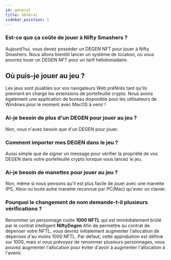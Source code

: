 ```yaml
---
id: général
title: Général
sidebar_position: 1
---
```


### **Est-ce que ça coûte de jouer à Nifty Smashers ?**

Aujourd'hui, vous devez posséder un DEGEN NFT pour jouer à Nifty Smashers. Nous allons bientôt lancer un système de location, où vous pourrez louer un DEGEN NFT pour un tarif hebdomadaire.

## Où puis-je jouer au jeu ?

Les jeux sont jouables sur vos navigateurs Web préférés tant qu'ils prennent en charge les extensions de portefeuille crypto. Nous avons également une application de bureau disponible pour les utilisateurs de Windows pour le moment avec MacOS à venir !

### **Ai-je besoin de plus d'un DEGEN pour jouer au jeu ?**

Non, vous n'avez besoin que d'un DEGEN pour jouer.

### Comment importer mes DEGEN dans le jeu ?

Aussi simple que de signer un message pour vérifier la propriété de vos DEGEN dans votre portefeuille crypto lorsque vous lancez le jeu.

### **Ai-je besoin de manettes pour jouer au jeu ?**
Non, même si nous pensons qu'il est plus facile de jouer avec une manette (PS, Xbox ou toute autre manette reconnue par PC/Mac) qu'avec un clavier.

### Pourquoi le changement de nom demande-t-il plusieurs vérifications ?

Renommer un personnage coûte **1000 NFTL** qui est immédiatement brûlé par le contrat intelligent **NiftyDegen** Afin de permettre au contrat de dépenser votre NFTL, vous devrez initialement augmenter l'allocation de dépenses d'au moins 1000 NFTL. Par défaut, cette approbation est définie sur 1000, mais si vous prévoyez de renommer plusieurs personnages, vous pouvez augmenter l'allocation pour éviter d'avoir à augmenter l'allocation à l'avenir.
